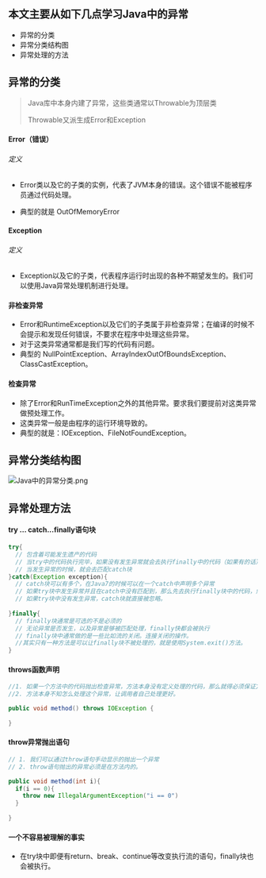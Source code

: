## 本文主要从如下几点学习Java中的异常

- 异常的分类
- 异常分类结构图
- 异常处理的方法

## 异常的分类

> Java库中本身内建了异常，这些类通常以Throwable为顶层类
>
> Throwable又派生成Error和Exception

#### Error（错误）

###### 定义

- Error类以及它的子类的实例，代表了JVM本身的错误。这个错误不能被程序员通过代码处理。

- 典型的就是 OutOfMemoryError

#### Exception

###### 定义

- Exception以及它的子类，代表程序运行时出现的各种不期望发生的。我们可以使用Java异常处理机制进行处理。

#### 非检查异常

- Error和RuntimeException以及它们的子类属于非检查异常；在编译的时候不会提示和发现任何错误，不要求在程序中处理这些异常。
- 对于这类异常通常都是我们写的代码有问题。
- 典型的 NullPointException、ArrayIndexOutOfBoundsException、ClassCastException。

#### 检查异常

- 除了Error和RunTimeException之外的其他异常。要求我们要提前对这类异常做预处理工作。
- 这类异常一般是由程序的运行环境导致的。
- 典型的就是：IOException、FileNotFoundException。

## 异常分类结构图

![Java中的异常分类.png](https://upload-images.jianshu.io/upload_images/4997216-834af8da915549a1.png?imageMogr2/auto-orient/strip%7CimageView2/2/w/1240)



## 异常处理方法

#### try ... catch...finally语句块

```java
try{
  // 包含着可能发生遗产的代码
  // 当try中的代码执行完毕，如果没有发生异常就会去执行finally中的代码（如果有的话）以及finally之后的代码
  // 当发生异常的时候，就会去匹配catch块
}catch(Exception exception){
  // catch块可以有多个，在Java7的时候可以在一个catch中声明多个异常
  // 如果try块中发生异常并且在catch中没有匹配到，那么先去执行finally块中的代码，然后再去caller中匹配异常处理器。
  // 如果try块中没有发生异常，catch块就直接被忽略。
  
}finally{
  // finally块通常是可选的不是必须的
  // 无论异常是否发生，以及异常是够被匹配处理，finally快都会被执行
  // finally块中通常做的是一些比如流的关闭。连接关闭的操作。
  //其实只有一种方法是可以让finally块不被处理的，就是使用System.exit()方法。
}
```

#### throws函数声明

```java
//1. 如果一个方法中的代码抛出检查异常，方法本身没有定义处理的代码，那么就得必须保证方法使用 throws关键字声明这些抛出的异常，否则编译不能发通过。
//2. 方法本身不知怎么处理这个异常，让调用者自己处理更好。

public void method() throws IOException {
  
}
```

#### throw异常抛出语句

```java
// 1. 我们可以通过throw语句手动显示的抛出一个异常
// 2. throw语句抛出的异常必须是在方法内的。

public void method(int i){
  if(i == 0){
    throw new IllegalArgumentException("i == 0")
  }
  
}
```

#### 一个不容易被理解的事实

- 在try块中即便有return、break、continue等改变执行流的语句，finally块也会被执行。